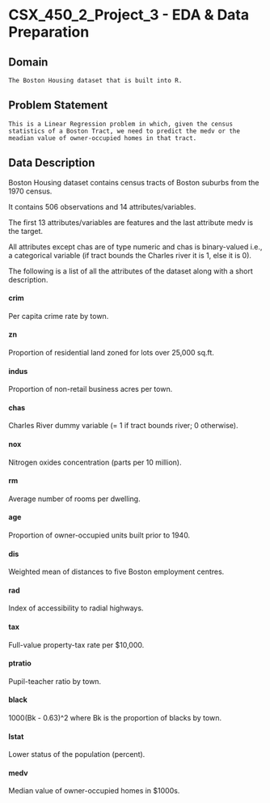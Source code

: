 
# CSX_450_2_Project_3 - EDA & Data Preparation


## Domain
    The Boston Housing dataset that is built into R.
    

## Problem Statement

    This is a Linear Regression problem in which, given the census statistics of a Boston Tract, we need to predict the medv or the meadian value of owner-occupied homes in that tract.


## Data Description

Boston Housing dataset contains census tracts of Boston suburbs from the 1970 census.

It contains 506 observations and 14 attributes/variables.

The first 13 attributes/variables are features and the last attribute medv is the target.

All attributes except chas are of type numeric and chas is binary-valued i.e., a categorical variable (if tract bounds the Charles river it is 1, else it is 0).

The following is a list of all the attributes of the dataset along with a short description.

#### crim
Per capita crime rate by town.

#### zn
Proportion of residential land zoned for lots over 25,000 sq.ft.

#### indus
Proportion of non-retail business acres per town.

#### chas
Charles River dummy variable (= 1 if tract bounds river; 0 otherwise).

#### nox
Nitrogen oxides concentration (parts per 10 million).

#### rm
Average number of rooms per dwelling.

#### age
Proportion of owner-occupied units built prior to 1940.

#### dis
Weighted mean of distances to five Boston employment centres.

#### rad
Index of accessibility to radial highways.

#### tax
Full-value property-tax rate per \$10,000.

#### ptratio
Pupil-teacher ratio by town.

#### black
1000(Bk - 0.63)^2 where Bk is the proportion of blacks by town.

#### lstat
Lower status of the population (percent).

#### medv
Median value of owner-occupied homes in \$1000s.



